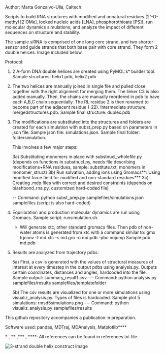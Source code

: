 Author: Marta Gonzalvo-Ulla, Caltech

Scripts to build RNA structures with modified and unnatural residues (2'-O-methyl [2'OMe], locked nucleic acids [LNA], phosphorothioate [PS]), run molecular dynamics simulations, and analyze the impact of different sequences on structure and stability.

The sample siRNA is comprised of one long core strand, and two shorter sensor and guide strands that both base pair with core strand. They form 2 double helices. Image included below.

Protocol:

1. 2 A-form DNA double helices are created using PyMOL's* builder tool. Sample structures: helix1.pdb, helix2.pdb

2. The two helices are manually joined in single file and pulled close together with the right alignment for merging them. The linker C3 is also added manually. Then, the chains are manually reordered in pdb to have each A,B,C chain sequentially. The RL residue 2 is then renamed to become part of the adjacent residue (-22). Intermediate structure: mergedstructures.pdb. Sample final structure: duplex.pdb


3. The modifications are substituted into the structures and folders are created for each simulation with subst_prep.py based on parameters in json file. Sample json file: simulations.json. Sample final folder: foldersimulation.

    This involves a few major steps:

    3a) Substituting monomers in place with substnucl_wholefile.py (depends on functions in substnucl.py, needs file describing modifications+RNA residues, sample: substitute.txt, monomers in monomer_struct)
    3b) Run solvation, adding ions using Gromacs**: Using modified force field for modified and non-standard residues***
    3c) Creating .mdp files with correct and desired constraints (depends on biashbond_rna.py, customized hard-coded file)

    -- Command: python subst_prep.py samplefiles/simulations.json samplefiles (script is also hard-coded)

4. Equilibration and production molecular dynamics are run using Gromacs. Sample script: runsimulation.sh. 

    - Will generate xtc, other standard gromacs files. Then pdb of non-water atoms is generated from xtc with a command similar to: 
        gmx trjconv -f md.xtc -s md.gro -o md.pdb -pbc nojump
        Sample pdb: md.pdb

5. Results are analyzed from trajectory pdbs:

    5a) First, a csv is generated with the values of structural measures of interest at every timestep in the output pdbs using analysis.py. Outputs certain coordinates, distances and angles, hardcoded into the file. Sample output: summary_result1.csv
    --- Command: python analysis.py samplefiles/results samplefiles/templatefolder

    5b) The csv results are visualized for one or more simulations using visualiz_analysis.py. Types of files is hardcoded. Sample plot 5 simulations: rmsd5simulations.png
    --- Command: python visualiz_analysis.py samplefiles/results


This github repository accompanies a publication in preparation.

Software used: pandas, MDTraj, MDAnalysis, Matplotlib****

\* , \** ,\*** , \****: All references can be found in references.txt file.

![3-strand double helix construct image](https://github.com/martagu/rna_modify_MD_analyze/blob/main/samplefiles/md1pdb.png?raw=true)

